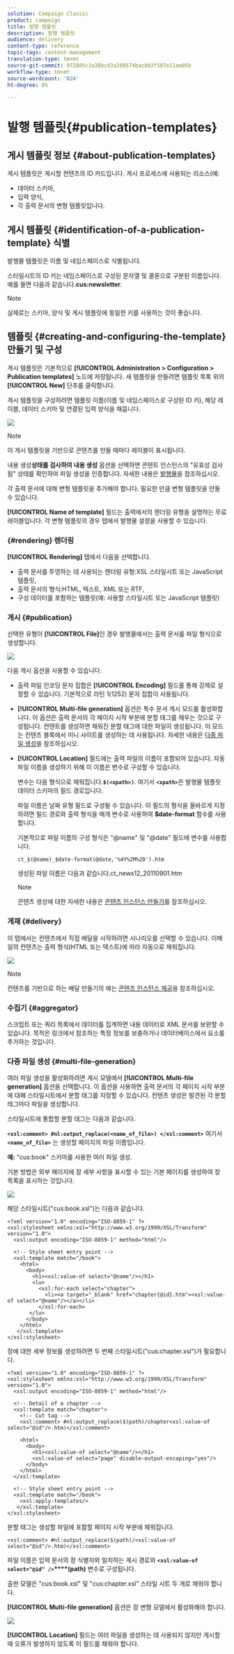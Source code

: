 ```yaml
---
solution: Campaign Classic
product: campaign
title: 발행 템플릿
description: 발행 템플릿
audience: delivery
content-type: reference
topic-tags: content-management
translation-type: tm+mt
source-git-commit: 972885c3a38bcd3a260574bacbb3f507e11ae05b
workflow-type: tm+mt
source-wordcount: '824'
ht-degree: 0%

---
```



# 발행 템플릿{#publication-templates}

## 게시 템플릿 정보 {#about-publication-templates}

게시 템플릿은 게시할 컨텐츠의 ID 카드입니다. 게시 프로세스에 사용되는 리소스(예:

* 데이터 스키마,
* 입력 양식,
* 각 출력 문서의 변형 템플릿입니다.

## 게시 템플릿 {#identification-of-a-publication-template} 식별

발행물 템플릿은 이름 및 네임스페이스로 식별됩니다.

스타일시트의 ID 키는 네임스페이스로 구성된 문자열 및 콜론으로 구분된 이름입니다.예를 들면 다음과 같습니다.**cus:newsletter**.

>[!NOTE]
>
>실제로는 스키마, 양식 및 게시 템플릿에 동일한 키를 사용하는 것이 좋습니다.

## 템플릿 {#creating-and-configuring-the-template} 만들기 및 구성

게시 템플릿은 기본적으로 **[!UICONTROL Administration > Configuration > Publication templates]** 노드에 저장됩니다. 새 템플릿을 만들려면 템플릿 목록 위의 **[!UICONTROL New]** 단추를 클릭합니다.

게시 템플릿을 구성하려면 템플릿 이름(이름 및 네임스페이스로 구성된 ID 키), 해당 레이블, 데이터 스키마 및 연결된 입력 양식을 채웁니다.

![](assets/d_ncs_content_model.png)

>[!NOTE]
>
>이 게시 템플릿을 기반으로 콘텐츠를 만들 때마다 레이블이 표시됩니다.

내용 생성&#x200B;**상태를 검사하여 내용 생성** 옵션을 선택하면 콘텐트 인스턴스의 &quot;유효성 검사됨&quot; 상태를 확인하여 파일 생성을 인증합니다. 자세한 내용은 [발행물](#publication)을 참조하십시오.

각 출력 문서에 대해 변형 템플릿을 추가해야 합니다. 필요한 만큼 변형 템플릿을 만들 수 있습니다.

**[!UICONTROL Name of template]** 필드는 출력에서의 렌더링 유형을 설명하는 무료 레이블입니다. 각 변형 템플릿의 경우 탭에서 발행물 설정을 사용할 수 있습니다.

### {#rendering} 렌더링

**[!UICONTROL Rendering]** 탭에서 다음을 선택합니다.

* 출력 문서를 투영하는 데 사용되는 렌더링 유형:XSL 스타일시트 또는 JavaScript 템플릿,
* 출력 문서의 형식:HTML, 텍스트, XML 또는 RTF,
* 구성 데이터를 포함하는 템플릿(예: 사용할 스타일시트 또는 JavaScript 템플릿)

### 게시 {#publication}

선택한 유형이 **[!UICONTROL File]**&#x200B;인 경우 발행물에서는 출력 문서를 파일 형식으로 생성합니다.

![](assets/d_ncs_content_model2.png)

다음 게시 옵션을 사용할 수 있습니다.

* 출력 파일 인코딩 문자 집합은 **[!UICONTROL Encoding]** 필드를 통해 강제로 설정할 수 있습니다. 기본적으로 라틴 1(1252) 문자 집합이 사용됩니다.
* **[!UICONTROL Multi-file generation]** 옵션은 특수 문서 게시 모드를 활성화합니다. 이 옵션은 출력 문서의 각 페이지 시작 부분에 분할 태그를 채우는 것으로 구성됩니다. 컨텐트를 생성하면 채워진 분할 태그에 대한 파일이 생성됩니다. 이 모드는 컨텐츠 블록에서 미니 사이트를 생성하는 데 사용됩니다. 자세한 내용은 [다중 파일 생성](#multi-file-generation)을 참조하십시오.
* **[!UICONTROL Location]** 필드에는 출력 파일의 이름이 포함되어 있습니다. 자동 파일 이름을 생성하기 위해 이 이름은 변수로 구성할 수 있습니다.

   변수는 다음 형식으로 채워집니다.**`$(<xpath>)`**. 여기서 **`<xpath>`**&#x200B;은 발행물 템플릿 데이터 스키마의 필드 경로입니다.

   파일 이름은 날짜 유형 필드로 구성될 수 있습니다. 이 필드의 형식을 올바르게 지정하려면 필드 경로와 출력 형식을 매개 변수로 사용하여 **$date-format** 함수를 사용합니다.

   기본적으로 파일 이름의 구성 형식은 &quot;@name&quot; 및 &quot;@date&quot; 필드에 변수를 사용합니다.

   ```
   ct_$(@name)_$date-format(@date,'%4Y%2M%2D').htm
   ```

   생성된 파일 이름은 다음과 같습니다.ct_news12_20110901.htm

   >[!NOTE]
   >
   >콘텐츠 생성에 대한 자세한 내용은 [콘텐츠 인스턴스 만들기](../../delivery/using/using-a-content-template.md#creating-a-content-instance)를 참조하십시오.

### 게재 {#delivery}

이 탭에서는 컨텐츠에서 직접 배달을 시작하려면 시나리오를 선택할 수 있습니다. 이메일의 컨텐츠는 출력 형식(HTML 또는 텍스트)에 따라 자동으로 채워집니다.

![](assets/d_ncs_content_model3.png)

>[!NOTE]
>
>컨텐츠를 기반으로 하는 배달 만들기의 예는 [콘텐츠 인스턴스 제공](../../delivery/using/using-a-content-template.md#delivering-a-content-instance)을 참조하십시오.

### 수집기 {#aggregator}

스크립트 또는 쿼리 목록에서 데이터를 집계하면 내용 데이터로 XML 문서를 보완할 수 있습니다. 목적은 링크에서 참조하는 특정 정보를 보충하거나 데이터베이스에서 요소를 추가하는 것입니다.

### 다중 파일 생성 {#multi-file-generation}

여러 파일 생성을 활성화하려면 게시 모델에서 **[!UICONTROL Multi-file generation]** 옵션을 선택합니다. 이 옵션을 사용하면 출력 문서의 각 페이지 시작 부분에 대해 스타일시트에서 분할 태그를 지정할 수 있습니다. 컨텐츠 생성은 발견된 각 분할 태그마다 파일을 생성합니다.

스타일시트에 통합할 분할 태그는 다음과 같습니다.

**`<xsl:comment> #nl:output_replace(<name_of_file>) </xsl:comment>`** 여기서 **`<name_of_file>`** 는 생성할 페이지의 파일 이름입니다.

**예:** &quot;cus:book&quot; 스키마를 사용한 여러 파일 생성.

기본 방법은 외부 페이지에 장 세부 사항을 표시할 수 있는 기본 페이지를 생성하여 장 목록을 표시하는 것입니다.

![](assets/d_ncs_content_chunk.png)

해당 스타일시트(&quot;cus:book.xsl&quot;)는 다음과 같습니다.

```
<?xml version="1.0" encoding="ISO-8859-1" ?>
<xsl:stylesheet xmlns:xsl="http://www.w3.org/1999/XSL/Transform" version="1.0">
  <xsl:output encoding="ISO-8859-1" method="html"/>

  <!-- Style sheet entry point -->
  <xsl:template match="/book">
    <html>
      <body>
        <h1><xsl:value-of select="@name"/></h1>
        <lu>
          <xsl:for-each select="chapter">
            <li><a target="_blank" href="chapter{@id}.htm"><xsl:value-of select="@name"/></a></li>  
          </xsl:for-each>
       </lu>
      </body>
    </html>
   </xsl:template>
</xsl:stylesheet>
```

장에 대한 세부 정보를 생성하려면 두 번째 스타일시트(&quot;cus:chapter.xsl&quot;)가 필요합니다.

```
<?xml version="1.0" encoding="ISO-8859-1" ?>
<xsl:stylesheet xmlns:xsl="http://www.w3.org/1999/XSL/Transform" version="1.0">
  <xsl:output encoding="ISO-8859-1" method="html"/>

  <!-- Detail of a chapter -->
  <xsl:template match="chapter">
    <!-- Cut tag -->   
    <xsl:comment> #nl:output_replace($(path)/chapter<xsl:value-of select="@id"/>.htm)</xsl:comment>
    
    <html>
      <body>
        <h1><xsl:value-of select="@name"/></h1>
        <xsl:value-of select="page" disable-output-escaping="yes"/>
      </body>
    </html>
  </xsl:template>

  <!-- Style sheet entry point -->
  <xsl:template match="/book">
    <xsl:apply-templates/>
   </xsl:template>
</xsl:stylesheet>
```

분할 태그는 생성할 파일에 포함할 페이지 시작 부분에 채워집니다.

```
<xsl:comment> #nl:output_replace($(path)/<xsl:value-of select="@id"/>.htm)</xsl:comment>
```

파일 이름은 입력 문서의 장 식별자와 일치하는 게시 경로와 **`<xsl:value-of select="@id" />`****(path)** 변수로 구성됩니다.

출판 모델은 &quot;cus:book.xsl&quot; 및 &quot;cus:chapter.xsl&quot; 스타일 시트 두 개로 채워야 합니다.

**[!UICONTROL Multi-file generation]** 옵션은 장 변형 모델에서 활성화해야 합니다.

![](assets/d_ncs_content_chunk2.png)

**[!UICONTROL Location]** 필드는 여러 파일을 생성하는 데 사용되지 않지만 게시할 때 오류가 발생하지 않도록 이 필드를 채워야 합니다.
